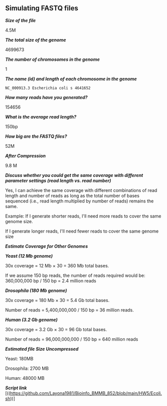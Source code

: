 
## Simulating FASTQ files

***Size of the file***

4.5M

***The total size of the genome***

4699673

***The number of chromosomes in the genome***

1

***The name (id) and length of each chromosome in the genome***
````
NC_000913.3 Escherichia coli s 4641652 

````

***How many reads have you generated?***

154656

***What is the average read length?***

150bp

***How big are the FASTQ files?***

52M

***After Compression***

9.8 M

***Discuss whether you could get the same coverage with different parameter settings (read length vs. read number)***

Yes, I can achieve the same coverage with different combinations of read length and number of reads as long as the total number of bases sequenced (i.e., read length multiplied by number of reads) remains the same.

Example:
If I generate shorter reads, I'll need more reads to cover the same genome size.

If I generate longer reads, I'll need fewer reads to cover the same genome size

***Estimate Coverage for Other Genomes***


***Yeast (12 Mb genome)***

30x coverage = 12 Mb × 30 = 360 Mb total bases.

If we assume 150 bp reads, the number of reads required would be:
360,000,000 bp / 150 bp = 2.4 million reads

***Drosophila (180 Mb genome)***

30x coverage = 180 Mb × 30 = 5.4 Gb total bases.

Number of reads = 5,400,000,000 / 150 bp = 36 million reads.

***Human (3.2 Gb genome)***

30x coverage = 3.2 Gb × 30 = 96 Gb total bases.

Number of reads = 96,000,000,000 / 150 bp = 640 million reads

***Estimated file Size Uncompressed***

Yeast: 180MB

Drosophila: 2700 MB

Human: 48000 MB

***Script link***
[((https://github.com/Layona1981/Bioinfo_BMMB_852/blob/main/HW5/Ecoli.sh))]

